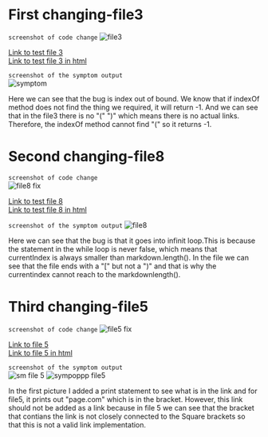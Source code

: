 # First changing-file3

`screenshot of code change`
![file3](https://user-images.githubusercontent.com/103155845/164629032-e61e5ff6-97d8-4678-90df-0264987b8396.png)  

[Link to test file 3](https://github.com/wengthree1cm/markdown-parser/blob/main/test-file3.md)  
[Link to test file 3 in html](https://github.com/wengthree1cm/markdown-parser/blob/main/test-file3.html) 

`screenshot of the symptom output`  
![symptom](https://user-images.githubusercontent.com/103155845/164631081-41767c5f-6b98-4079-807b-cdfd1320a142.png)

Here we can see that the bug is index out of bound. We know that if indexOf method does not find the thing we required, it will return -1. And we can see that in the file3 there is no "(" ")" which means there is no actual links. Therefore, the indexOf method cannot find "(" so it returns -1.
&nbsp;
&nbsp;

# Second changing-file8

`screenshot of code change`  
![file8 fix](https://user-images.githubusercontent.com/103155845/164643875-ce3fe229-34e0-4464-b6a2-ffd207666634.png)  

[Link to test file 8](https://github.com/wengthree1cm/markdown-parser/blob/main/test-file8.md)  
[Link to test file 8 in html](https://github.com/wengthree1cm/markdown-parser/blob/main/test-file8.html)  

`screenshot of the symptom output`
![file8](https://user-images.githubusercontent.com/103155845/164644005-3438e9f5-4360-44ce-8f11-333574d58903.png)  

Here we can see that the bug is that it goes into infinit loop.This is because the statement in the while loop is never false, which means that currentIndex is always smaller than markdown.length(). In the file we can see that the file ends with a "[" but not a ")" and that is why the currentindex cannot reach to the markdownlength().
&nbsp;
&nbsp;

# Third changing-file5

`screenshot of code change`
![file5 fix](https://user-images.githubusercontent.com/103155845/164648465-c8028c8e-e659-414b-a2f6-d8ba3093ec03.png)  

[Link to file 5](https://github.com/wengthree1cm/markdown-parser/blob/main/test-file5.md)  
[Link to file 5 in html](https://github.com/wengthree1cm/markdown-parser/blob/main/test-file5.html)  

`screenshot of the symptom output`  
![sm file 5](https://user-images.githubusercontent.com/103155845/164648534-47dbf371-642a-41a4-80bf-e282dcbaa633.png)
![sympoppp file5](https://user-images.githubusercontent.com/103155845/164648552-a1fb769a-d72d-4846-b3bf-df19bb7b61c1.png)  

In the first picture I added a print statement to see what is in the link and for file5, it prints out "page.com" which is in the bracket. However, this link should not be added as a link because in file 5 we can see that the bracket that contians the link is not closely connected to the Square brackets so that this is not a valid link implementation.








